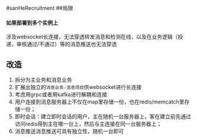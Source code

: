 #sanHeRecruitment
##局限
#### 如果部署到多个实例上
涉及websocket长连接，无法穿透转发消息和检测在线，以及在业务逻辑（投递，审核通过/不通过）等的消息推送也无法穿透

## 改造
1. 拆分为主业务和消息业务
2. 扩展出独立的` 消息业务-消息项目 `供websocket进行长连接
3. 考虑用grpc或者用kafka进行解耦和连接
4. 用户连接到消息服务器上不仅在map里存储一份，也在redis/memcatch里存储一份；
5. 即时会话：建立即时会话的用户，主在随机一台服务器上，客在建立前先通过访问redis得到主在哪一台上，然后与主连接在同一台服务器上；
6. 消息推送消息推送可具有独立性，随机一台即可

